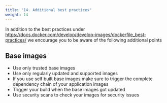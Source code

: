 ```yaml
---
title: "14. Additional best practices"
weight: 14
---
```


In addition to the best practices under <https://docs.docker.com/develop/develop-images/dockerfile_best-practices/> we encourage you to be aware of the following additional points


## Base images

* Use only trusted base images
* Use only regularly updated and supported images
* If you use self built base images make sure to trigger the complete dependency chain of your application images
* Trigger your build when the base images got updated
* Use security scans to check your images for security issues
